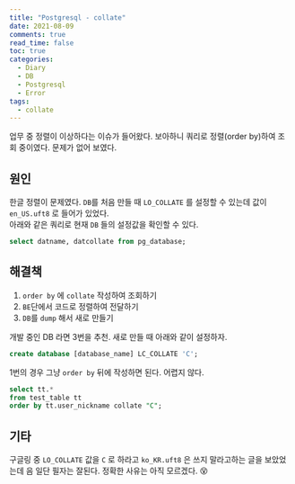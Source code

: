 ```yaml
---
title: "Postgresql - collate"
date: 2021-08-09
comments: true
read_time: false
toc: true
categories:
  - Diary
  - DB
  - Postgresql
  - Error
tags:
  - collate
---
```


업무 중 정렬이 이상하다는 이슈가 들어왔다. 보아하니 쿼리로 정렬(order by)하여 조회 중이였다. 문제가 없어 보였다.

## 원인

한글 정렬이 문제였다. `DB`를 처음 만들 때 `LO_COLLATE` 를 설정할 수 있는데 값이 `en_US.uft8` 로 들어가 있었다.  
아래와 같은 쿼리로 현재 `DB` 들의 설정값을 확인할 수 있다.

```sql
select datname, datcollate from pg_database;
```

## 해결책

1. `order by` 에 `collate` 작성하여 조회하기
2. `BE`단에서 코드로 정렬하여 전달하기
3. `DB`를 `dump` 해서 새로 만들기

개발 중인 DB 라면 3번을 추천. 새로 만들 때 아래와 같이 설정하자.

```sql
create database [database_name] LC_COLLATE 'C';
```

1번의 경우 그냥 `order by` 뒤에 작성하면 된다. 어렵지 않다.

```sql
select tt.*
from test_table tt
order by tt.user_nickname collate "C";
```

## 기타

구글링 중 `LO_COLLATE` 값을 `C` 로 하라고 `ko_KR.uft8` 은 쓰지 말라고하는 글을 보았었는데 음 일단 필자는 잘된다. 정확한 사유는 아직 모르겠다. 😵

